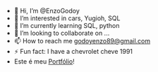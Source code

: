 - 👋 Hi, I’m @EnzoGodoy
- 👀 I’m interested in cars, Yugioh, SQL
- 🌱 I’m currently learning SQL, python
- 💞️ I’m looking to collaborate on ...
- 📫 How to reach me godoyenzo89@gmail.com
- ⚡ Fun fact: I have a chevrolet cheve 1991
- Este é meu [Portfólio](https://enzogodoy.github.io/EnzoGodoy/)!



<!---
EnzoGodoy/EnzoGodoy is a ✨ special ✨ repository because its `README.md` (this file) appears on your GitHub profile.
You can click the Preview link to take a look at your changes.
--->
